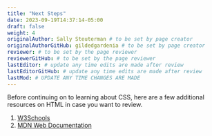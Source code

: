 ```yaml
---
title: "Next Steps"
date: 2023-09-19T14:37:14-05:00
draft: false
weight: 4
originalAuthor: Sally Steuterman # to be set by page creator
originalAuthorGitHub: gildedgardenia # to be set by page creator
reviewer: # to be set by the page reviewer
reviewerGitHub: # to be set by the page reviewer
lastEditor: # update any time edits are made after review
lastEditorGitHub: # update any time edits are made after review
lastMod: # UPDATE ANY TIME CHANGES ARE MADE
---
```


Before continuing on to learning about CSS, here are a few additional resources on HTML in case you want to review.

1. [W3Schools](https://www.w3schools.com/html/)
1. [MDN Web Documentation](https://developer.mozilla.org/en-US/docs/Web/HTML)